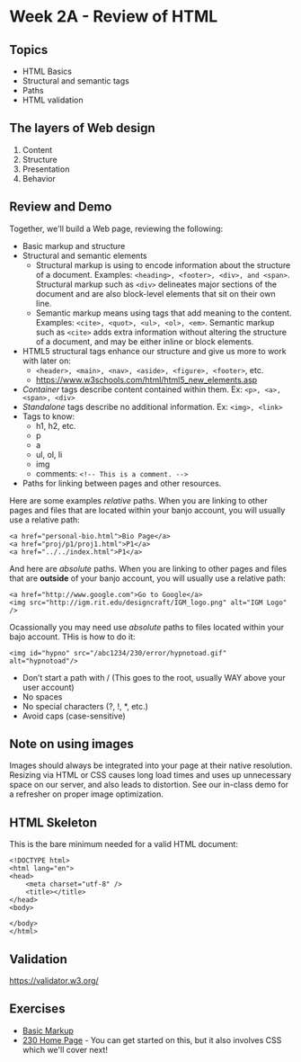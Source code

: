 # Week 2A - Review of HTML

## Topics
- HTML Basics
- Structural and semantic tags
- Paths
- HTML validation

## The layers of Web design
   1. Content
   1. Structure
   1. Presentation
   1. Behavior

## Review and Demo
Together, we'll build a Web page, reviewing the following:
- Basic markup and structure
- Structural and semantic elements
   - Structural markup is using to encode information about the structure of a document. Examples: `<heading>, <footer>, <div>, and <span>`. Structural markup such as `<div>` delineates major sections of the document and are also block-level elements that sit on their own line. 
   - Semantic markup means using tags that add meaning to the content. Examples: `<cite>, <quot>, <ul>, <ol>, <em>`. Semantic markup such as `<cite>` adds extra information without altering the structure of a document, and may be either inline or block elements.
- HTML5 structural tags enhance our structure and give us more to work with later on:
   - `<header>, <main>, <nav>, <aside>, <figure>, <footer>`, etc.
   - https://www.w3schools.com/html/html5_new_elements.asp
- *Container* tags describe content contained within them. Ex: `<p>, <a>, <span>, <div>`
- *Standalone* tags describe no additional information. Ex: `<img>, <link>`
- Tags to know:
   - h1, h2, etc.
   - p
   - a
   - ul, ol, li
   - img
   - comments: `<!-- This is a comment. -->`
- Paths for linking between pages and other resources. 

Here are some examples *relative* paths. When you are linking to other pages and files that are located within your banjo account, you will usually use a relative path:
``` 
<a href="personal-bio.html">Bio Page</a>
<a href="proj/p1/proj1.html">P1</a>
<a href="../../index.html">P1</a>
```

And here are *absolute* paths. When you are linking to other pages and files that are **outside** of your banjo account, you will usually use a relative path:

```
<a href="http://www.google.com">Go to Google</a>
<img src="http://igm.rit.edu/designcraft/IGM_logo.png" alt="IGM Logo" />
```

Ocassionally you may need use *absolute* paths to files located within your bajo account. THis is how to do it:
```
<img id="hypno" src="/abc1234/230/error/hypnotoad.gif" alt="hypnotoad"/>
```

   - Don’t start a path with / (This goes to the root, usually WAY above your user account)
   - No spaces
   - No special characters (?, !, *, etc.)
   - Avoid caps (case-sensitive)

## Note on using images
Images should always be integrated into your page at their native resolution. Resizing via HTML or CSS causes long load times and uses up unnecessary space on our server, and also leads to distortion.
See our in-class demo for a refresher on proper image optimization.

## HTML Skeleton
This is the bare minimum needed for a valid HTML document:

```
<!DOCTYPE html>
<html lang="en">
<head>
	<meta charset="utf-8" />
	<title></title>
</head>
<body>

</body>
</html>
```

## Validation
https://validator.w3.org/

## Exercises
- [Basic Markup](../exercises/ICE2A/2A_ICE-basicMarkup.md)
- [230 Home Page](../exercises/2A_230-home-page.md) - You can get started on this, but it also involves CSS which we'll cover next!
